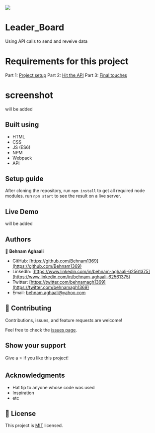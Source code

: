 ![](https://img.shields.io/badge/Microverse-blueviolet)

# Leader_Board
Using API calls to send and reveive data



# Requirements for this project

Part 1: [Project setup](https://github.com/microverseinc/curriculum-javascript/blob/main/leaderboard/m1_basic_structure.md)
Part 2: [Hit the API](https://github.com/microverseinc/curriculum-javascript/blob/main/leaderboard/m2_send_receive_data.md)
Part 3: [Final touches](https://github.com/microverseinc/curriculum-javascript/blob/main/leaderboard/m3_final_touches.md)


# screenshot 
will be added

## Built using

- HTML
- CSS
- JS (ES6)
- NPM
- Webpack
- API

## Setup guide
After cloning the repository, run `npm install` to get all required node modules. 
run `npm start` to see the result on a live server. 


## Live Demo
will be added

## Authors

👤 **Behnam Aghaali**

- GitHub: [https://github.com/Behnam1369](https://github.com/Behnam1369)
- LinkedIn: [https://www.linkedin.com/in/behnam-aghaali-62561375](https://www.linkedin.com/in/behnam-aghaali-62561375)
- Twitter: [https://twitter.com/behnamagh1369](https://twitter.com/behnamagh1369)
- Email: [behnam.aghaali@yahoo.com](mailto:behnam.aghaali@yahoo.com)


## 🤝 Contributing

Contributions, issues, and feature requests are welcome!

Feel free to check the [issues page](../../issues/).

## Show your support

Give a ⭐️ if you like this project!

## Acknowledgments

- Hat tip to anyone whose code was used
- Inspiration
- etc

## 📝 License

This project is [MIT](./MIT.md) licensed.
